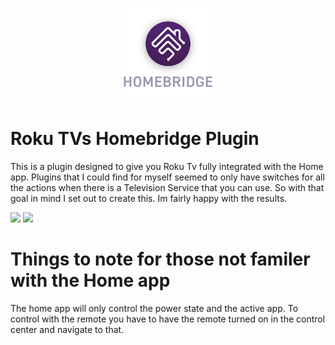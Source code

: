<p align="center">

<img src="https://github.com/homebridge/branding/raw/master/logos/homebridge-wordmark-logo-vertical.png" width="150">

</p>

# Roku TVs Homebridge Plugin

This is a plugin designed to give you Roku Tv fully integrated with the Home app.
Plugins that I could find for myself seemed to only have switches for all the actions when there is a Television Service that you can use. So with that goal in mind I set out to create this. Im fairly happy with the results.

<span align="center">
<img src="./.repo-assets/images/home-app-1.PNG" width="350">
<img src="./.repo-assets/images/remote-app-1.PNG" width="350">

</span>

# Things to note for those not familer with the Home app

The home app will only control the power state and the active app.
To control with the remote you have to have the remote turned on in the control center and navigate to that.
